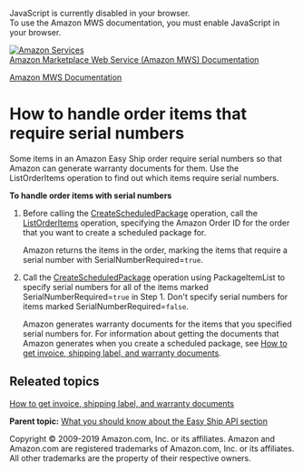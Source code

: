 <div id="MWSDX_noscript">

JavaScript is currently disabled in your browser.  
To use the Amazon MWS documentation, you must enable JavaScript in your
browser.

</div>

<div id="MWSDX_divtop">

[![Amazon
Services](https://images-na.ssl-images-amazon.com/images/G/08/mwsportal/fr_FR/amazonservices.gif "Amazon Services")](http://services.amazon.fr)  
<span id="MWSDX_titlebar">[Amazon Marketplace Web Service (Amazon MWS)
Documentation](https://developer.amazonservices.fr/gp/mws/docs.html)</span>

</div>

<div id="MWSDX_divbottom">

<div id="MWSDX_divleft">

<div id="MWSDX_toc">

</div>

</div>

<div id="MWSDX_divright">

<div id="MWSDX_content">

<span id="MWSDX_breadcrumbs">[Amazon MWS
Documentation](https://developer.amazonservices.fr/gp/mws/docs.html)</span>

<div id="EasyShip_HowToHandleSerialNumbers" class="nested0">

How to handle order items that require serial numbers
=====================================================

<div class="body">

Some items in an <span class="ph">Amazon Easy Ship</span> order require
serial numbers so that Amazon can generate warranty documents for them.
Use the <span class="keyword apiname">ListOrderItems</span> operation to
find out which items require serial numbers.

<div class="p">

**To handle order items with serial numbers**

1.  Before calling the
    <a href="EasyShip_CreateScheduledPackage.md" class="xref">CreateScheduledPackage</a>
    operation, call the
    <a href="../orders-2013-09-01/Orders_ListOrderItems.md" class="xref">ListOrderItems</a>
    operation, specifying the Amazon Order ID for the order that you
    want to create a scheduled package for.

    Amazon returns the items in the order, marking the items that
    require a serial number with <span
    class="keyword parmname">SerialNumberRequired</span>=`true`.

2.  Call the
    <a href="EasyShip_CreateScheduledPackage.md" class="xref">CreateScheduledPackage</a>
    operation using <span
    class="keyword parmname">PackageItemList</span> to specify serial
    numbers for all of the items marked <span
    class="keyword parmname">SerialNumberRequired</span>=`true` in
    Step 1. Don't specify serial numbers for items marked <span
    class="keyword parmname">SerialNumberRequired</span>=`false`.

    Amazon generates warranty documents for the items that you specified
    serial numbers for. For information about getting the documents that
    Amazon generates when you create a scheduled package, see
    <a href="../easy_ship/EasyShip_HowToGetEasyShipDocs.md" class="xref">How to get invoice, shipping label, and warranty documents</a>.

</div>

<div class="section">

Releated topics
---------------

<a href="../easy_ship/EasyShip_HowToGetEasyShipDocs.md" class="xref">How to get invoice, shipping label, and warranty documents</a>

</div>

</div>

<div class="related-links">

<div class="familylinks">

<div class="parentlink">

**Parent topic:**
<a href="../easy_ship/EasyShip_Overview.md" class="link">What you should know about the Easy Ship API section</a>

</div>

</div>

</div>

</div>

<div id="MWSDX_footer">

Copyright © 2009-2019 Amazon.com, Inc. or its affiliates. Amazon and
Amazon.com are registered trademarks of Amazon.com, Inc. or its
affiliates. All other trademarks are the property of their respective
owners.

</div>

</div>

</div>

<div style="clear: both;">

</div>

</div>
